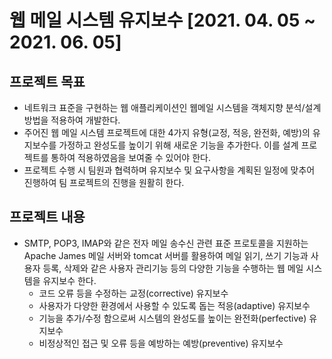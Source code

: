 # 웹 메일 시스템 유지보수 [2021. 04. 05 ~ 2021. 06. 05]

## 프로젝트 목표
+ 네트워크 표준을 구현하는 웹 애플리케이션인 웹메일 시스템을 객체지향 분석/설계 방법을 적용하여 개발한다. 
+ 주어진 웹 메일 시스템 프로젝트에 대한 4가지 유형(교정, 적응, 완전화, 예방)의 유지보수를 가정하고 완성도를 높이기 위해 새로운 기능을 추가한다. 이를 설계 프로젝트를 통하여 적용하였음을 보여줄 수 있어야 한다.
+ 프로젝트 수행 시 팀원과 협력하며 유지보수 및 요구사항을 계획된 일정에 맞추어 진행하여 팀 프로젝트의 진행을 원활히 한다.

## 프로젝트 내용
+ SMTP, POP3, IMAP와 같은 전자 메일 송수신 관련 표준 프로토콜을 지원하는 Apache James 메일 서버와 tomcat 서버를 활용하여 메일 읽기, 쓰기 기능과 사용자 등록, 삭제와 같은 사용자 관리기능 등의 다양한 기능을 수행하는 웹 메일 시스템을 유지보수 한다.
  + 코드 오류 등을 수정하는 교정(corrective) 유지보수
  + 사용자가 다양한 환경에서 사용할 수 있도록 돕는 적응(adaptive) 유지보수
  + 기능을 추가/수정 함으로써 시스템의 완성도를 높이는 완전화(perfective) 유지보수
  + 비정상적인 접근 및 오류 등을 예방하는 예방(preventive) 유지보수
